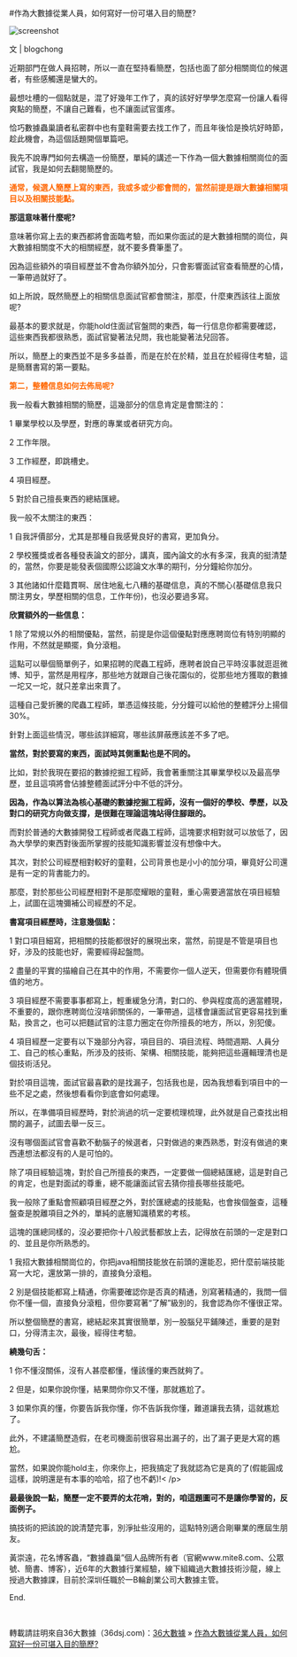 #作為大數據從業人員，如何寫好一份可堪入目的簡歷?

![screenshot]({{url_for('static',filename='pic/learn_1_1.jpg')}})

<p>文 | blogchong</p>
<p>近期部門在做人員招聘，所以一直在堅持看簡歷，包括也面了部分相關崗位的候選者，有些感觸還是蠻大的。 </p>
<p>最想吐槽的一個點就是，混了好幾年工作了，真的該好好學學怎麼寫一份讓人看得爽點的簡歷，不讓自己難看，也不讓面試官蛋疼。 </p>
<p>恰巧數據蟲巢讀者私密群中也有童鞋需要去找工作了，而且年後恰是換坑好時節，趁此機會，為這個話題開個單篇吧。 </p>
<p>我先不說專門如何去構造一份簡歷，單純的講述一下作為一個大數據相關崗位的面試官，我是如何去翻閱簡歷的。 </p>
<p><span style="color: #ff6600;"><strong>通常，候選人簡歷上寫的東西，我或多或少都會問的，當然前提是跟大數據相關項目以及相關技能點。 </strong></span></p>
<p><strong>那這意味著什麼呢?</strong></p>
<p>意味著你寫上去的東西都將會面臨考驗，而如果你面試的是大數據相關的崗位，與大數據相關度不大的相關經歷，就不要多費筆墨了。 </p>
<p>因為這些額外的項目經歷並不會為你額外加分，只會影響面試官查看簡歷的心情，一筆帶過就好了。 </p>
<p>如上所說，既然簡歷上的相關信息面試官都會關注，那麼，什麼東西該往上面放呢?</p>
<p>最基本的要求就是，你能hold住面試官盤問的東西，每一行信息你都需要確認，這些東西我都很熟悉，面試官變著法兒問，我也能變著法兒回答。 </p>
<p>所以，簡歷上的東西並不是多多益善，而是在於在於精，並且在於經得住考驗，這是簡曆書寫的第一要點。 </p>
<p><span style="color: #ff6600;"><strong>第二，整體信息如何去佈局呢?</strong></span></p>
<p>我一般看大數據相關的簡歷，這幾部分的信息肯定是會關注的：</p>
<p>1 畢業學校以及學歷，對應的專業或者研究方向。 </p>
<p>2 工作年限。 </p>
<p>3 工作經歷，即跳槽史。 </p>
<p>4 項目經歷。 </p>
<p>5 對於自己擅長東西的總結匯總。 </p>
<p>我一般不太關注的東西：</p>
<p>1 自我評價部分，尤其是那種自我感覺良好的書寫，更加負分。 </p>
<p>2 學校獲獎或者各種發表論文的部分，講真，國內論文的水有多深，我真的挺清楚的，當然，你要是能發表個國際公認論文水準的期刊，分分鐘給你加分。 </p>
<p>3 其他諸如什麼籍貫啊、居住地亂七八糟的基礎信息，真的不關心(基礎信息我只關注男女，學歷相關的信息，工作年份)，也沒必要過多寫。 </p>
<p><strong>欣賞額外的一些信息：</strong></p>
<p>1 除了常規以外的相關優點，當然，前提是你這個優點對應應聘崗位有特別明顯的作用，不然就是顯擺，負分滾粗。 </p>
<p>這點可以舉個簡單例子，如果招聘的爬蟲工程師，應聘者說自己平時沒事就逛逛微博、知乎，當然是用程序，那些地方就跟自己後花園似的，從那些地方獲取的數據一坨又一坨，就只差拿出來賣了。 </p>
<p>這種自己愛折騰的爬蟲工程師，單憑這條技能，分分鐘可以給他的整體評分上揚個30%。 </p>
<p>針對上面這些情況，哪些該詳細寫，哪些該屏蔽應該差不多了吧。 </p>
<p><strong>當然，對於要寫的東西，面試時其側重點也是不同的。 </strong></p>
<p>比如，對於我現在要招的數據挖掘工程師，我會著重關注其畢業學校以及最高學歷，並且這項將會佔據整體面試評分中不低的評分。 </p>
<p><strong>因為，作為以算法為核心基礎的數據挖掘工程師，沒有一個好的學校、學歷，以及對口的研究方向做支撐，是很難在理論這塊站得住腳跟的。 </strong></p>
<p>而對於普通的大數據開發工程師或者爬蟲工程師，這塊要求相對就可以放低了，因為大學學的東西對後面所掌握的技能知識影響並沒有想像中大。 </p>
<p>其次，對於公司經歷相對較好的童鞋，公司背景也是小小的加分項，畢竟好公司還是有一定的背書能力的。 </p>
<p>那麼，對於那些公司經歷相對不是那麼耀眼的童鞋，重心需要適當放在項目經驗上，試圖在這塊彌補公司經歷的不足。 </p>
<p><strong>書寫項目經歷時，注意幾個點：</strong></p>
<p>1 對口項目細寫，把相關的技能都很好的展現出來，當然，前提是不管是項目也好，涉及的技能也好，需要經得起盤問。 </p>
<p>2 盡量的平實的描繪自己在其中的作用，不需要你一個人逆天，但需要你有體現價值的地方。 </p>
<p>3 項目經歷不需要事事都寫上，輕重緩急分清，對口的、參與程度高的適當體現，不重要的，跟你應聘崗位沒啥卵關係的，一筆帶過，這樣會讓面試官更容易找到重點，換言之，也可以把麵試官的注意力圈定在你所擅長的地方，所以，別犯傻。 </p>
<p>4 項目經歷一定要有以下幾部分內容，項目目的、項目流程、時間週期、人員分工、自己的核心重點，所涉及的技術、架構、相關技能，能夠把這些邏輯理清也是個技術活兒。 </p>
<p>對於項目這塊，面試官最喜歡的是找漏子，包括我也是，因為我想看到項目中的一些不足之處，然後想看看你到底會如何處理。 </p>
<p>所以，在準備項目經歷時，對於淌過的坑一定要梳理梳理，此外就是自己查找出相關的漏子，試圖去舉一反三。 </p>
<p>沒有哪個面試官會喜歡不動腦子的候選者，只對做過的東西熟悉，對沒有做過的東西連想法都沒有的人是可怕的。 </p>
<p>除了項目經驗這塊，對於自己所擅長的東西，一定要做一個總結匯總，這是對自己的肯定，也是對面試的尊重，總不能讓面試官去猜你擅長哪些技能吧。 </p>
<p>我一般除了重點會照顧項目經歷之外，對於匯總處的技能點，也會挨個盤查，這種盤查是脫離項目之外的，單純的底層知識積累的考核。 </p>
<p>這塊的匯總同樣的，沒必要把你十八般武藝都放上去，記得放在前頭的一定是對口的、並且是你所熟悉的。 </p>
<p>1 我招大數據相關崗位的，你把java相關技能放在前頭的還能忍，把什麼前端技能寫一大坨，還放第一排的，直接負分滾粗。 </p>
<p>2 別是個技能都寫上精通，你需要確認你是否真的精通，別寫著精通的，我問一個你不懂一個，直接負分滾粗，但你要寫著“了解”級別的，我會認為你不懂很正常。 </p>
<p>所以整個簡歷的書寫，總結起來其實很簡單，別一股腦兒平鋪陳述，重要的是對口，分得清主次，最後，經得住考驗。 </p>
<p><strong>繞幾句舌：</strong></p>
<p>1 你不懂沒關係，沒有人甚麼都懂，懂該懂的東西就夠了。 </p>
<p>2 但是，如果你說你懂，結果問你你又不懂，那就尷尬了。 </p>
<p>3 如果你真的懂，你要告訴我你懂，你不告訴我你懂，難道讓我去猜，這就尷尬了。 </p>
<p>此外，不建議簡歷造假，在老司機面前很容易出漏子的，出了漏子更是大寫的尷尬。 </p>
<p>當然，如果說你能hold主，你來你上，把我搞定了我就認為它是真的了(假能圓成這樣，說明還是有本事的哈哈，招了也不虧)!< /p>
<p><strong>最最後說一點，簡歷一定不要弄的太花哨，對的，咱這題圖可不是讓你學習的，反面例子。 </strong></p>
<p>搞技術的把該說的說清楚完事，別淨扯些沒用的，這點特別適合剛畢業的應屆生朋友。 </p>
<p>黃崇遠，花名博客蟲，“數據蟲巢”個人品牌所有者（官網www.mite8.com、公眾號、簡書、博客），近6年的大數據行業經驗，線下組織過大數據技術沙龍，線上授過大數據課，目前於深圳任職於一B輪創業公司大數據主管。 </p>
<p>End.</p>
<p>&nbsp;</p>
<p>轉載請註明來自36大數據（36dsj.com)：<a href="http://www.36dsj.com">36大數據</a> &raquo; <a href="http:/ /www.36dsj.com/archives/77285">作為大數據從業人員，如何寫好一份可堪入目的簡歷?</a></p>